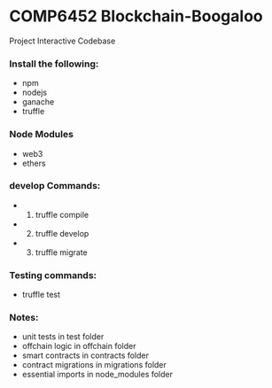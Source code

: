 # COMP6452 Blockchain-Boogaloo
Project Interactive Codebase

### Install the following:
- npm
- nodejs
- ganache
- truffle

### Node Modules
- web3
- ethers

### develop Commands:
- 1) truffle compile
- 2) truffle develop
- 3) truffle migrate

### Testing commands:
- truffle test

### Notes:
- unit tests in test folder
- offchain logic in offchain folder
- smart contracts in contracts folder
- contract migrations in migrations folder
- essential imports in node_modules folder